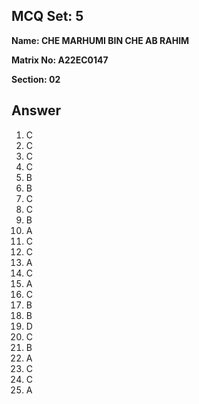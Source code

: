 ## MCQ Set: 5

**Name: CHE MARHUMI BIN CHE AB RAHIM**

**Matrix No: A22EC0147**

**Section: 02**

## Answer
1. C
2. C
3. C
4. C
5. B
6. B
7. C
8. C
9. B
10. A
11. C
12. C
13. A
14. C
15. A
16. C
17. B
18. B
19. D
20. C
21. B
22. A
23. C
24. C
25.  A  
